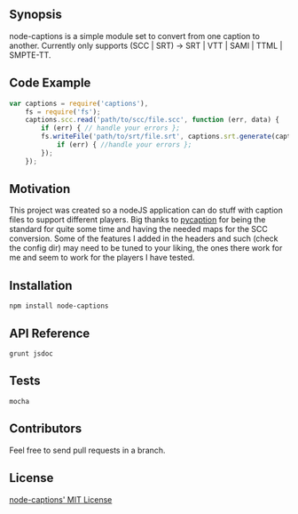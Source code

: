 ## Synopsis

node-captions is a simple module set to convert from one caption to another. 
Currently only supports (SCC | SRT) -> SRT | VTT | SAMI | TTML | SMPTE-TT.

## Code Example

```javascript
var captions = require('captions'),
    fs = require('fs');
    captions.scc.read('path/to/scc/file.scc', function (err, data) {
        if (err) { // handle your errors };
        fs.writeFile('path/to/srt/file.srt', captions.srt.generate(captions.scc.toJSON(data), function(err, result) {
            if (err) { //handle your errors };
        });
    });
```

## Motivation

This project was created so a nodeJS application can do stuff with caption files to support different players.
Big thanks to [pycaption](https://github.com/pbs/pycaption) for being the standard for quite some time and having the needed maps for the SCC conversion.
Some of the features I added in the headers and such (check the config dir) may need to be tuned to your liking, the ones there work for me and seem to work for the players I have tested.

## Installation

`npm install node-captions`

## API Reference

`grunt jsdoc`


## Tests

`mocha`

## Contributors

Feel free to send pull requests in a branch.

## License

[node-captions' MIT License](https://github.com/jasonrojas/node-captions/blob/master/LICENSE)
